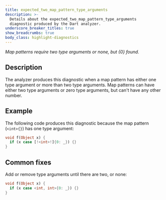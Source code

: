 ```yaml
---
title: expected_two_map_pattern_type_arguments
description: >-
  Details about the expected_two_map_pattern_type_arguments
  diagnostic produced by the Dart analyzer.
underscore_breaker_titles: true
show_breadcrumbs: true
body_class: highlight-diagnostics
---
```


_Map patterns require two type arguments or none, but {0} found._

## Description

The analyzer produces this diagnostic when a map pattern has either one
type argument or more than two type arguments. Map patterns can have
either two type arguments or zero type arguments, but can't have any other
number.

## Example

The following code produces this diagnostic because the map pattern
(`<int>{}`) has one type argument:

```dart
void f(Object x) {
  if (x case [!<int>!]{0: _}) {}
}
```

## Common fixes

Add or remove type arguments until there are two, or none:

```dart
void f(Object x) {
  if (x case <int, int>{0: _}) {}
}
```
